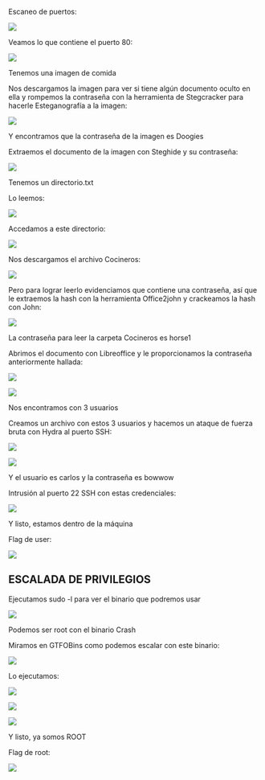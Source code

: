 Escaneo de puertos:

![](../../../Images/Pasted%20image%2020240810114718.png)

Veamos lo que contiene el puerto 80:

![](../../../Images/Pasted%20image%2020240810114706.png)

Tenemos una imagen de comida

Nos descargamos la imagen para ver si tiene algún documento oculto en ella y rompemos la contraseña con la herramienta de Stegcracker para hacerle Esteganografía a la imagen:

![](../../../Images/Pasted%20image%2020240810120235.png)

Y encontramos que la contraseña de la imagen es Doogies

Extraemos el documento de la imagen con Steghide y su contraseña:

![](../../../Images/Pasted%20image%2020240810120326.png)

Tenemos un directorio.txt

Lo leemos:

![](../../../Images/Pasted%20image%2020240810120400.png)

Accedamos a este directorio:

![](../../../Images/Pasted%20image%2020240810120431.png)

Nos descargamos el archivo Cocineros:

![](../../../Images/Pasted%20image%2020240810120512.png)

Pero para lograr leerlo evidenciamos que contiene una contraseña, así que le extraemos la hash con la herramienta Office2john y crackeamos la hash con John:

![](../../../Images/Pasted%20image%2020240810121003.png)

La contraseña para leer la carpeta Cocineros es horse1

Abrimos el documento con Libreoffice y le proporcionamos la contraseña anteriormente hallada:

![](../../../Images/Pasted%20image%2020240810121456.png)

![](../../../Images/Pasted%20image%2020240810121512.png)

Nos encontramos con 3 usuarios

Creamos un archivo con estos 3 usuarios y hacemos un ataque de fuerza bruta con Hydra al puerto SSH:

![](../../../Images/Pasted%20image%2020240810121613.png)

![](../../../Images/Pasted%20image%2020240810123625.png)

Y el usuario es carlos y la contraseña es bowwow

Intrusión al puerto 22 SSH con estas credenciales:

![](../../../Images/Pasted%20image%2020240810123704.png)

Y listo, estamos dentro de la máquina

Flag de user:

![](../../../Images/Pasted%20image%2020240810123738.png)

## ESCALADA DE PRIVILEGIOS

Ejecutamos sudo -l para ver el binario que podremos usar 

![](../../../Images/Pasted%20image%2020240810123851.png)

Podemos ser root con el binario Crash

Miramos en GTFOBins como podemos escalar con este binario:

![](../../../Images/Pasted%20image%2020240810123917.png)

Lo ejecutamos:

![](../../../Images/Pasted%20image%2020240810123936.png)

![](../../../Images/Pasted%20image%2020240810123953.png)

![](../../../Images/Pasted%20image%2020240810124005.png)

Y listo, ya somos ROOT

Flag de root:

![](../../../Images/Pasted%20image%2020240810124039.png)

